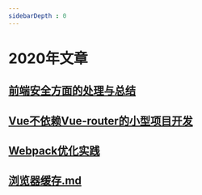 ```yaml
---
sidebarDepth : 0
---
```

# 2020年文章

## [前端安全方面的处理与总结](./前端安全方面处理与总结.md)

## [Vue不依赖Vue-router的小型项目开发](./Vue不依赖Vue-router的小型项目开发.md)

## [Webpack优化实践](./Webpack优化实践.md)

## [浏览器缓存.md](./浏览器缓存.md)


